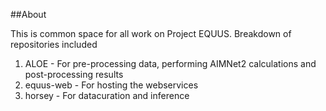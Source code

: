 ##About

This is common space for all work on Project EQUUS. Breakdown of repositories included

1. ALOE - For pre-processing data, performing AIMNet2 calculations and post-processing results
2. equus-web - For hosting the webservices
3. horsey - For datacuration and inference

